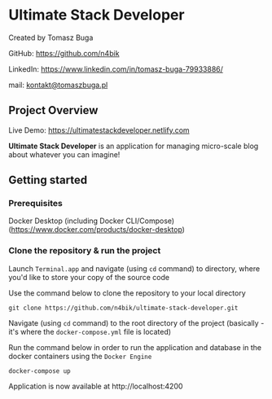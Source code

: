 # Ultimate Stack Developer

Created by Tomasz Buga

GitHub: https://github.com/n4bik

LinkedIn: https://www.linkedin.com/in/tomasz-buga-79933886/

mail: kontakt@tomaszbuga.pl

## Project Overview
Live Demo: https://ultimatestackdeveloper.netlify.com

**Ultimate Stack Developer** is an application for managing micro-scale blog about whatever you can imagine!


## Getting started
### Prerequisites
Docker Desktop (including Docker CLI/Compose) (https://www.docker.com/products/docker-desktop)

### Clone the repository & run the project
Launch `Terminal.app` and navigate (using `cd` command) to directory, where you'd like to store your copy of the source code

Use the command below to clone the repository to your local directory
```
git clone https://github.com/n4bik/ultimate-stack-developer.git
``` 

Navigate (using `cd` command) to the root directory of the project (basically - it's where the `docker-compose.yml` file is located)

Run the command below in order to run the application and database in the docker containers using the `Docker Engine`

```
docker-compose up
```

Application is now available at http://localhost:4200
